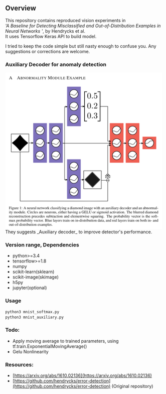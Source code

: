 ## Overview

This repository contains reproduced vision experiments in  
_'A Baseline for Detecting Misclassified and Out-of-Distribution Examples in Neural Networks
'_, by Hendrycks et al.  
It uses Tensorflow Keras API to build model.

I tried to keep the code simple but still nasty enough to confuse you. Any suggestions or corrections are welcome.

### Auxiliary Decoder for anomaly detection

<img src="./images/abnormality_module.png" width="500px" align="center"/>  
They suggests _Auxiliary decoder_  to improve detector's  performance.

### Version range, Dependencies

-   python>=3.4
-   tensorflow>=1.8
-   numpy
-   scikit-learn(sklearn)
-   scikit-image(skimage)
-   h5py
-   jupyter(optional)

### Usage

```bash
python3 mnist_softmax.py
python3 mnist_auxiliary.py
```

### Todo:

-   Apply moving average to trained parameters, using tf.train.ExponentialMovingAverage()
-   Gelu Nonlinearity

### Resources:

-   [https://arxiv.org/abs/1610.02136](https://arxiv.org/abs/1610.02136)
-   [https://github.com/hendrycks/error-detection](https://github.com/hendrycks/error-detection) (Original repository)
